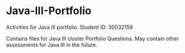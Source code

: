 # Java-III-Portfolio
Activities for Java III portfolio. 
Student ID: 30032159

Contains files for Java III cluster Portfolio Questions.
May contain other assessments for Java III in the future.
